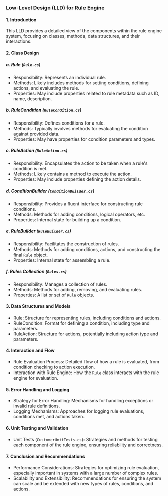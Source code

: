 ### Low-Level Design (LLD) for Rule Engine

#### 1\. Introduction

This LLD provides a detailed view of the components within the rule engine system, focusing on classes, methods, data structures, and their interactions.

#### 2\. Class Design

##### a. Rule (`Rule.cs`)

-   Responsibility: Represents an individual rule.
-   Methods: Likely includes methods for setting conditions, defining actions, and evaluating the rule.
-   Properties: May include properties related to rule metadata such as ID, name, description.

##### b. RuleCondition (`RuleCondition.cs`)

-   Responsibility: Defines conditions for a rule.
-   Methods: Typically involves methods for evaluating the condition against provided data.
-   Properties: May have properties for condition parameters and types.

##### c. RuleAction (`RuleAction.cs`)

-   Responsibility: Encapsulates the action to be taken when a rule's condition is met.
-   Methods: Likely contains a method to execute the action.
-   Properties: May include properties defining the action details.

##### d. ConditionBuilder (`ConditionBuilder.cs`)

-   Responsibility: Provides a fluent interface for constructing rule conditions.
-   Methods: Methods for adding conditions, logical operators, etc.
-   Properties: Internal state for building up a condition.

##### e. RuleBuilder (`RuleBuilder.cs`)

-   Responsibility: Facilitates the construction of rules.
-   Methods: Methods for adding conditions, actions, and constructing the final `Rule` object.
-   Properties: Internal state for assembling a rule.

##### f. Rules Collection (`Rules.cs`)

-   Responsibility: Manages a collection of rules.
-   Methods: Methods for adding, removing, and evaluating rules.
-   Properties: A list or set of `Rule` objects.

#### 3\. Data Structures and Models

-   Rule: Structure for representing rules, including conditions and actions.
-   RuleCondition: Format for defining a condition, including type and parameters.
-   RuleAction: Structure for actions, potentially including action type and parameters.

#### 4\. Interaction and Flow

-   Rule Evaluation Process: Detailed flow of how a rule is evaluated, from condition checking to action execution.
-   Interaction with Rule Engine: How the `Rule` class interacts with the rule engine for evaluation.

#### 5\. Error Handling and Logging

-   Strategy for Error Handling: Mechanisms for handling exceptions or invalid rule definitions.
-   Logging Mechanisms: Approaches for logging rule evaluations, conditions met, and actions taken.

#### 6\. Unit Testing and Validation

-   Unit Tests (`CustomerUnitTests.cs`): Strategies and methods for testing each component of the rule engine, ensuring reliability and correctness.

#### 7\. Conclusion and Recommendations

-   Performance Considerations: Strategies for optimizing rule evaluation, especially important in systems with a large number of complex rules.
-   Scalability and Extensibility: Recommendations for ensuring the system can scale and be extended with new types of rules, conditions, and actions.